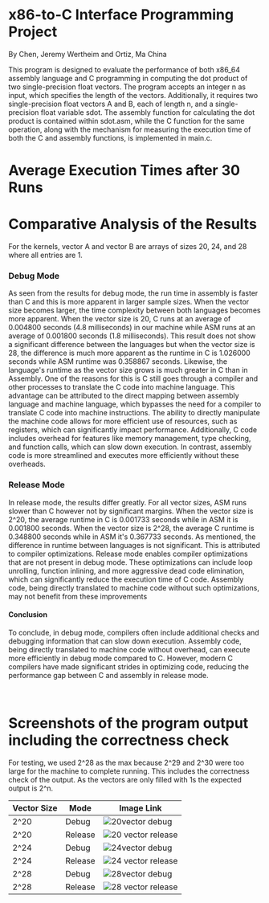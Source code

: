 # x86-to-C Interface Programming Project
By Chen, Jeremy Wertheim and Ortiz, Ma China

This program is designed to evaluate the performance of both x86_64 assembly language and C programming in computing the dot product of two single-precision float vectors. The program accepts an integer n as input, which specifies the length of the vectors. Additionally, it requires two single-precision float vectors A and B, each of length n, and a single-precision float variable sdot. The assembly function for calculating the dot product is contained within sdot.asm, while the C function for the same operation, along with the mechanism for measuring the execution time of both the C and assembly functions, is implemented in main.c.

# Average Execution Times after 30 Runs



# Comparative Analysis of the Results
 For the kernels, vector A and vector B are arrays of sizes 20, 24, and 28 where all entries are 1.<br />

 ### Debug Mode
 As seen from the results for debug mode, the run time in assembly is faster than C and this is more apparent in larger sample sizes. When the vector size becomes larger, the time complexity between both languages becomes more apparent. When the vector size is 20, C runs at an average of 0.004800 seconds (4.8 milliseconds) in our machine while ASM runs at an average of 0.001800 seconds (1.8 milliseconds). This result does not show a significant difference between the languages but when the vector size is 28, the difference is much more apparent as the runtime in C is 1.026000 seconds while ASM runtime was 0.358867 seconds. Likewise, the language's runtime as the vector size grows is much greater in C than in Assembly. One of the reasons for this is C still goes through a compiler and other processes to translate the C code into machine language. This advantage can be attributed to the direct mapping between assembly language and machine language, which bypasses the need for a compiler to translate C code into machine instructions. The ability to directly manipulate the machine code allows for more efficient use of resources, such as registers, which can significantly impact performance. Additionally, C code includes overhead for features like memory management, type checking, and function calls, which can slow down execution. In contrast, assembly code is more streamlined and executes more efficiently without these overheads.

### Release Mode
In release mode, the results differ greatly. For all vector sizes, ASM runs slower than C however not by significant margins. When the vector size is 2^20, the average runtime in C is 0.001733 seconds while in ASM it is 0.001800 seconds. When the vector size is 2^28, the average C runtime is 0.348800 seconds while in ASM it's 0.367733 seconds. As mentioned, the difference in runtime between languages is not significant. This is attributed to compiler optimizations. Release mode enables compiler optimizations that are not present in debug mode. These optimizations can include loop unrolling, function inlining, and more aggressive dead code elimination, which can significantly reduce the execution time of C code. Assembly code, being directly translated to machine code without such optimizations, may not benefit from these improvements

#### Conclusion
To conclude, in debug mode, compilers often include additional checks and debugging information that can slow down execution. Assembly code, being directly translated to machine code without overhead, can execute more efficiently in debug mode compared to C.  However, modern C compilers have made significant strides in optimizing code, reducing the performance gap between C and assembly in release mode. 

 <br />

# Screenshots of the program output including the correctness check
For testing, we used 2^28 as the max because 2^29 and 2^30 were too large for the machine to complete running. This includes the correctness check of the output. As the vectors are only filled with 1s the expected output is 2^n.

| Vector Size | Mode         | Image Link                                                                                            |
|-------------|--------------|-------------------------------------------------------------------------------------------------------|
| 2^20        | Debug        | ![20vector debug](https://github.com/jeremywchen/x86-to-C-interface-programming-project/assets/92730916/defa8a22-6fce-4036-b98a-2d71af077434) |
| 2^20        | Release      | ![20 vector release](https://github.com/jeremywchen/x86-to-C-interface-programming-project/assets/92730916/16d81906-82d6-4874-a697-494360f59301) |
| 2^24        | Debug        | ![24vector debug](https://github.com/jeremywchen/x86-to-C-interface-programming-project/assets/92730916/d474cb4d-4669-4b8b-b686-95c2505d324d) |
| 2^24        | Release      | ![24 vector release](https://github.com/jeremywchen/x86-to-C-interface-programming-project/assets/92730916/c5bc7ebc-8562-43ff-9402-91a7a5c63b2f) |
| 2^28        | Debug        | ![28vector debug](https://github.com/jeremywchen/x86-to-C-interface-programming-project/assets/92730916/ef03b3b8-587a-4e99-baa7-8b74e38c8319) |
| 2^28        | Release      | ![28 vector release](https://github.com/jeremywchen/x86-to-C-interface-programming-project/assets/92730916/22f92c19-e796-431b-9d66-10f5798c1556) |

